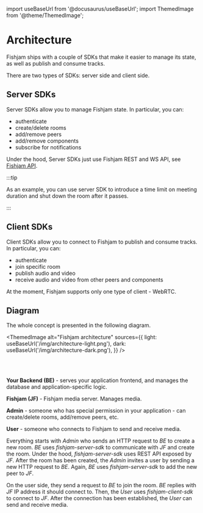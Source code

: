 import useBaseUrl from '@docusaurus/useBaseUrl';
import ThemedImage from '@theme/ThemedImage';

# Architecture

Fishjam ships with a couple of SDKs that make it easier to manage its state, as well as
publish and consume tracks.

There are two types of SDKs: server side and client side.

## Server SDKs

Server SDKs allow you to manage Fishjam state.
In particular, you can:
* authenticate
* create/delete rooms
* add/remove peers
* add/remove components
* subscribe for notifications

Under the hood, Server SDKs just use Fishjam REST and WS API, see [Fishjam API](../for_developers/api_reference.md).

:::tip

As an example, you can use server SDK to introduce a time limit on meeting duration and shut down the room after it passes.

:::

## Client SDKs

Client SDKs allow you to connect to Fishjam to publish and consume tracks.
In particular, you can:
* authenticate
* join specific room
* publish audio and video
* receive audio and video from other peers and components

At the moment, Fishjam supports only one type of client - WebRTC.

## Diagram

The whole concept is presented in the following diagram.


<ThemedImage
  alt="Fishjam architecture"
  sources={{
    light: useBaseUrl('/img/architecture-light.png'),
    dark: useBaseUrl('/img/architecture-dark.png'),
  }}
/>

<br/>
<br/>

**Your Backend (BE)** - serves your application frontend, and manages the database and 
application-specific logic.

**Fishjam (JF)** - Fishjam media server.
Manages media.

**Admin** - someone who has special permission in your application - can create/delete
rooms, add/remove peers, etc.

**User** - someone who connects to Fishjam to send and receive media.

Everything starts with *Admin* who sends an HTTP request to *BE* to create a new room.
*BE* uses *fishjam-server-sdk* to communicate with *JF* and create the room.
Under the hood, *fishjam-server-sdk* uses REST API exposed by *JF*.
After the room has been created, the *Admin* invites a user by sending a new HTTP request to *BE*.
Again, *BE* uses *fishjam-server-sdk* to add the new peer to *JF*.

On the user side, they send a request to *BE* to join the room.
*BE* replies with *JF* IP address it should connect to.
Then, the *User* uses *fishjam-client-sdk* to connect to *JF*.
After the connection has been established, the *User* can send and receive media.